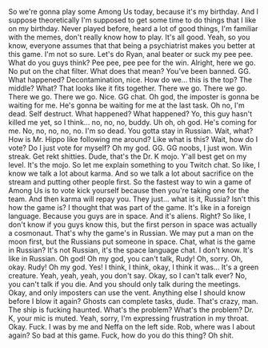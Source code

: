  So we're gonna play some Among Us today, because it's my birthday. And I suppose theoretically I'm supposed to get some time to do things that I like on my birthday. Never played before, heard a lot of good things, I'm familiar with the memes, don't really know how to play. It's all good. Yeah, so you know, everyone assumes that that being a psychiatrist makes you better at this game. I'm not so sure. Let's do Ryan, anal beater or suck my pee pee. What do you guys think? Pee pee, pee pee for the win. Alright, here we go. No put on the chat filter. What does that mean? You've been banned. GG. What happened? Decontamination, nice. How do we... this is the top? The middle? What? That looks like it fits together. There we go. There we go. There we go. There we go. Nice. GG chat. Oh god, the imposter is gonna be waiting for me. He's gonna be waiting for me at the last task. Oh no, I'm dead. Self destruct. What happened? What happened? Yo, this guy hasn't killed me yet, so I think... no, no, no, buddy. Uh oh, oh god. He's coming for me. No, no, no, no, no. I'm so dead. You gotta stay in Russian. Wait, what? How is Mr. Hippo like following me around? Like what is this? Wait, how do I vote? Do I just vote for myself? Oh my god. GG. GG noobs, I just won. Win streak. Get rekt shitties. Dude, that's the Dr. K mojo. Y'all best get on my level. It's the mojo. So let me explain something to you Twitch chat. So like, I know we talk a lot about karma. And so we talk a lot about sacrifice on the stream and putting other people first. So the fastest way to win a game of Among Us is to vote kick yourself because then you're taking one for the team. And then karma will repay you. They just... what is it, Russia? Isn't this how the game is? I thought that was part of the game. It's like in a foreign language. Because you guys are in space. And it's aliens. Right? So like, I don't know if you guys know this, but the first person in space was actually a cosmonaut. That's why the game's in Russian. We may put a man on the moon first, but the Russians put someone in space. Chat, what is the game in Russian? It's not Russian, it's the space language chat. I don't know. It's like in Russian. Oh god! Oh my god, you can't talk, Rudy! Oh, sorry. Oh, okay. Rudy! Oh my god. Yes! I think, I think, okay, I think it was... It's a green creature. Yeah, yeah, yeah, you don't say. Okay, so I can't talk ever? No, you can't talk if you die. And you should only talk during the meetings. Okay, and only imposters can use the vent. Anything else I should know before I blow it again? Ghosts can complete tasks, dude. That's crazy, man. The ship is fucking haunted. What's the problem? What's the problem? Dr. K, your mic is muted. Yeah, sorry, I'm expressing frustration in my throat. Okay. Fuck. I was by me and Neffa on the left side. Rob, where was I about again? So bad at this game. Fuck, how do you do this thing? Oh shit.